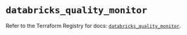# `databricks_quality_monitor`

Refer to the Terraform Registry for docs: [`databricks_quality_monitor`](https://registry.terraform.io/providers/databricks/databricks/1.64.1/docs/resources/quality_monitor).
